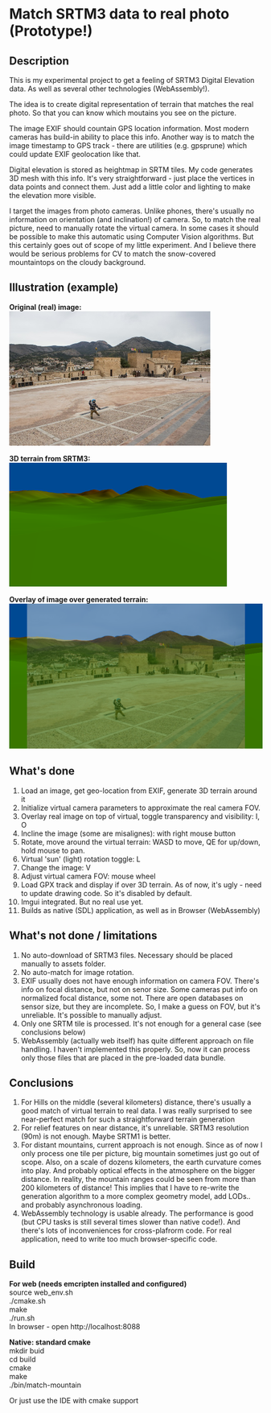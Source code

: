 # Match SRTM3 data to real photo (Prototype!)

## Description

This is my experimental project to get a feeling of SRTM3 Digital Elevation data. As well as several other technologies (WebAssembly!).

The idea is to create digital representation of terrain that matches the real photo. So that you can know which moutains you see on the picture.

The image EXIF should countain GPS location information. Most modern cameras has build-in ability to place this info. Another way is to match the image timestamp to GPS track - there are utilities (e.g. gpsprune) which could update EXIF geolocation like that.

Digital elevation is stored as heightmap in SRTM tiles. My code generates 3D mesh with this info. It's very straightforward - just place the vertices in data points and connect them. Just add a little color and lighting to make the elevation more visible.

I target the images from photo cameras. Unlike phones, there's usually no information on orientation (and inclination!) of camera. So, to match the real picture, need to manually rotate the virtual camera. In some cases it should be possible to make this automatic using Computer Vision algorithms. But this certainly goes out of scope of my little experiment. And I believe there would be serious problems for CV to match the snow-covered mountaintops on the cloudy background.

## Illustration (example)
**Original (real) image:**  
![Original picture](doc/img/source.png  "Original picture")

**3D terrain from SRTM3:**  
![Generated terrain](doc/img/terrain.png  "Generated terrain")

**Overlay of image over generated terrain:**  
![Match](doc/img/match.png  "Match")

## What's done
1. Load an image, get geo-location from EXIF, generate 3D terrain around it
2. Initialize virtual camera parameters to approximate the real camera FOV.
3. Overlay real image on top of virtual, toggle transparency and visibility: I, O
4. Incline the image (some are misalignes): with right mouse button
5. Rotate, move around the virtual terrain: WASD to move, QE for up/down, hold mouse to pan.
6. Virtual 'sun' (light) rotation toggle: L
7. Change the image: V
8. Adjust virtual camera FOV: mouse wheel
9. Load GPX track and display if over 3D terrain. As of now, it's ugly - need to update drawing code. So it's disabled by default.
10. Imgui integrated. But no real use yet.
11. Builds as native (SDL) application, as well as in Browser (WebAssembly)

## What's not done / limitations
1. No auto-download of SRTM3 files. Necessary should be placed manually to assets folder.
2. No auto-match for image rotation.
3. EXIF usually does not have enough information on camera FOV. There's info on focal distance, but not on senor size. Some cameras put info on normalized focal distance, some not. There are open databases on sensor size, but they are incomplete. So, I make a guess on FOV, but it's unreliable. It's possible to manually adjust.
4. Only one SRTM tile is processed. It's not enough for a general case (see conclusions below)
5. WebAssembly (actually web itself) has quite different approach on file handling. I haven't implemented this properly. So, now it can process only those files that are placed in the pre-loaded data bundle.

## Conclusions

1. For Hills on the middle (several kilometers) distance, there's usually a good match of virtual terrain to real data. I was really surprised to see near-perfect match for such a straightforward terrain generation
2. For relief features on near distance, it's unreliable. SRTM3 resolution (90m) is not enough. Maybe SRTM1 is better.
3. For distant mountains, current approach is not enough. Since as of now I only process one tile per picture, big mountain sometimes just go out of scope. Also, on a scale of dozens kilometers, the earth curvature comes into play. And probably optical effects in the atmosphere on the bigger distance. In reality, the mountain ranges could be seen from more than 200 kilometers of distance! This implies that I have to re-write the generation algorithm to a more complex geometry model, add LODs.. and probably asynchronous loading.
4. WebAssembly technology is usable already. The performance is good (but CPU tasks is still several times slower than native code!). And there's lots of inconveniences for cross-plafrorm code. For real application, need to write too much browser-specific code.

## Build

**For web (needs emcripten installed and configured)**  
source web_env.sh  
./cmake.sh  
make  
./run.sh  
In browser - open http://localhost:8088

**Native: standard cmake**  
mkdir buid  
cd build  
cmake  
make  
./bin/match-mountain  

Or just use the IDE with cmake support
